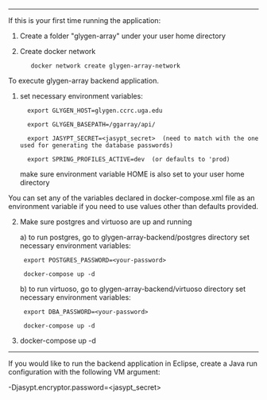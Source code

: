 --------------------------------------------------------------------------------------------
If this is your first time running the application:
1. Create a folder "glygen-array" under your user home directory
2. Create docker network

          docker network create glygen-array-network

To execute glygen-array backend application.

1. set necessary environment variables:

         export GLYGEN_HOST=glygen.ccrc.uga.edu

         export GLYGEN_BASEPATH=/ggarray/api/

         export JASYPT_SECRET=<jasypt_secret>  (need to match with the one used for generating the database passwords)

         export SPRING_PROFILES_ACTIVE=dev  (or defaults to 'prod)
    
    make sure environment variable HOME is also set to your user home directory
    
 You can set any of the variables declared in docker-compose.xml file as an environment variable 
 if you need to use values other than defaults provided.
 
 2. Make sure postgres and virtuoso are up and running
 
      a) to run postgres, go to glygen-array-backend/postgres directory
         set necessary environment variables:
         
         export POSTGRES_PASSWORD=<your-password>
         
         docker-compose up -d
         
      b) to run virtuoso, go to glygen-array-backend/virtuoso directory
         set necessary environment variables:
         
         export DBA_PASSWORD=<your-password>
         
         docker-compose up -d
         
 3. docker-compose up -d 
--------------------------------------------------------------------------------------------

If you would like to run the backend application in Eclipse, create a Java run configuration with the following VM argument:

-Djasypt.encryptor.password=<jasypt_secret>
